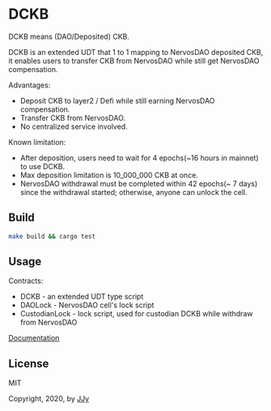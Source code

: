 # DCKB

DCKB means (DAO/Deposited) CKB.

DCKB is an extended UDT that 1 to 1 mapping to NervosDAO deposited CKB, it enables users to transfer CKB from NervosDAO while still get NervosDAO compensation.

Advantages:

* Deposit CKB to layer2 / Defi while still earning NervosDAO compensation.
* Transfer CKB from NervosDAO.
* No centralized service involved.

Known limitation:

* After deposition, users need to wait for 4 epochs(~16 hours in mainnet) to use DCKB.
* Max deposition limitation is 10_000_000 CKB at once.
* NervosDAO withdrawal must be completed within 42 epochs(~ 7 days) since the withdrawal started; otherwise, anyone can unlock the cell.

## Build

``` sh
make build && cargo test
```

## Usage

Contracts:

* DCKB - an extended UDT type script
* DAOLock - NervosDAO cell's lock script
* CustodianLock - lock script, used for custodian DCKB while withdraw from NervosDAO

[Documentation](https://github.com/jjyr/DCKB/wiki/Documentation)

## License

MIT

Copyright, 2020, by [JJy](https://justjjy.com)
